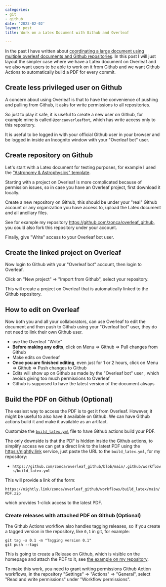 ```yaml
---
categories:
- git
- github
date: '2023-02-02'
layout: post
title: Work on a Latex Document with Github and Overleaf

---
```


In the past I have written about [coordinating a large document using multiple overleaf documents and Github repositories](https://www.zonca.dev/posts/2021-01-28-github-overleaf-large-document).
In this post I will just layout the simpler case where we have a Latex document on Overleaf and we also want users to be able to work on it from Github and we want Github Actions to automatically build a PDF for every commit.

## Create less privileged user on Github

A concern about using Overleaf is that to have the convenience of pushing and pulling from Github, it asks for write permissions to all repositories.

So just to play it safe, it is useful to create a new user on Github, for example mine is called `@zoncaoverleafbot`, which has write access only to this repository.

It is useful to be logged in with your official Github user in your browser and be logged in inside an Incognito window with your "Overleaf bot" user.

## Create repository on Github

Let's start with a Latex document for testing purposes, for example I used the ["Astronomy & Astrophysics" template](https://www.overleaf.com/read/vtmsqrxpnhzn).

Starting with a project on Overleaf is more complicated because of permission issues, so in case you have an Overleaf project, first download it locally.

Create a new repository on Github, this should be under your "real" Github account or any organization you have access to, upload the Latex document and all ancillary files.

See for example my repository <https://github.com/zonca/overleaf_github>, you could also fork this repository under your account.

Finally, give "Write" access to your Overleaf bot user.

## Create the linked project on Overleaf

Now login to Github with your "Overleaf bot" account, then login to Overleaf.

Click on "New project" => "Import from Github", select your repository.

This will create a project on Overleaf that is automatically linked to the Github repository.

## How to edit on Overleaf

Now both you and all your collaborators, can use Overleaf to edit the document and then push to Github using your "Overleaf bot" user, they do not need to link their own Github user.

* use the Overleaf "Write"
* **Before making any edits**, click on Menu => Github => Pull changes from Github
* Make edits on Overleaf
* **Once you are finished editing**, even just for 1 or 2 hours, click on Menu => Github => Push changes to Github
* Edits will show up on Github as made by the "Overleaf bot" user , which avoids giving too much permissions to Overleaf
* Github is supposed to have the latest version of the document always

## Build the PDF on Github (Optional)

The easiest way to access the PDF is to get it from Overleaf. However, it might be useful to also have it available on Github. We can have Github actions build it and make it available as an artifact.

Customize the [`build_latex.yml`](https://github.com/zonca/overleaf_github/blob/main/.github/workflows/build_latex.yml) file to have Github actions build your PDF. 

The only downside is that the PDF is hidden inside the Github actions, to simplify access we can get a direct link to the latest PDF using the <https://nightly.link> service, just paste the URL to the `build_latex.yml`, for my repository:

* `https://github.com/zonca/overleaf_github/blob/main/.github/workflows/build_latex.yml`

This will provide a link of the form:

`https://nightly.link/zonca/overleaf_github/workflows/build_latex/main/PDF.zip`

which provides 1-click access to the latest PDF.

### Create releases with attached PDF on Github (Optional)

The Github Actions workflow also handles tagging releases, so if you create a tagged version in the repository, like `0,1` in git, for example:

    git tag -a 0.1 -m "Tagging version 0.1"
    git push --tags

This is going to create a Release on Github, which is visible on the homepage and attach the PDF to it, see [the example on my repository](https://github.com/zonca/overleaf_github/releases/tag/0.1).

To make this work, you need to grant writing permissions Github Action workflows, in the repository "Settings" => "Actions" => "General", select "Read and write permissions" under "Workflow permissions".
